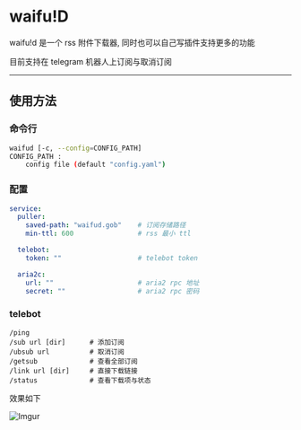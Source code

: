 # waifu!D
waifu!d 是一个 rss 附件下载器, 同时也可以自己写插件支持更多的功能

目前支持在 telegram 机器人上订阅与取消订阅

---
## 使用方法

### 命令行
```bash
waifud [-c, --config=CONFIG_PATH]
CONFIG_PATH :
	config file (default "config.yaml")
```

### 配置
```yaml
service:
  puller:
    saved-path: "waifud.gob"    # 订阅存储路径
    min-ttl: 600                # rss 最小 ttl

  telebot:
    token: ""                   # telebot token

  aria2c:
    url: ""                     # aria2 rpc 地址
    secret: ""                  # aria2 rpc 密码
```

### telebot
```
/ping  
/sub url [dir]	    # 添加订阅
/ubsub url	        # 取消订阅
/getsub		        # 查看全部订阅
/link url [dir]	    # 直接下载链接
/status             # 查看下载项与状态
```

效果如下

![Imgur](https://imgur.com/51a2jN9.png)
